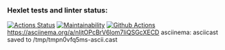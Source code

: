 ### Hexlet tests and linter status:
[![Actions Status](https://github.com/MariyaArshinina/python-project-lvl1/workflows/hexlet-check/badge.svg)](https://github.com/MariyaArshinina/python-project-lvl1/actions)
[![Maintainability](https://github.com/MariyaArshinina/python-project-lvl1/workflows/brain-games/badge.svg)](https://github.com/MariyaArshinina/python-project-lvl1/actions)
[![Github Actions](https://github.com/MariyaArshinina/python-project-lvl1/workflows/linter-check/badge.svg)](https://github.com/MariyaArshinina/python-project-lvl1/actions)
https://asciinema.org/a/nIjtOPcBrV6lom7IiQSGcXECD
asciinema: asciicast saved to /tmp/tmpn0vfq5ms-ascii.cast
